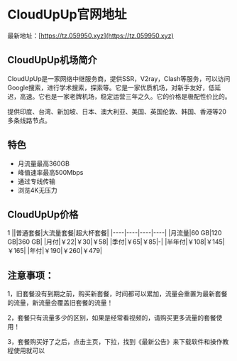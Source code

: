 # CloudUpUp官网地址

最新地址：[https://tz.059950.xyz](https://tz.059950.xyz)

## CloudUpUp机场简介

CloudUpUp是一家网络中继服务商，提供SSR，V2ray，Clash等服务，可以访问Google搜索，进行学术搜索，探索等。它是一家优质机场，对新手友好，低延迟，高速。它也是一家老牌机场，稳定运营三年之久。它的价格是极配性价比的。

提供印度、台湾、新加坡、日本、澳大利亚、美国、英国伦敦、韩国、香港等20多条线路节点。

## 特色

* 月流量最高360GB
* 峰值速率最高500Mbps
* 通过专线传输
* 浏览4K无压力

## CloudUpUp价格
1
||普通套餐|大流量套餐|超大杯套餐|
|----|----|----|----|
|月流量|60 GB|120 GB|360 GB|
|月付|￥22|￥30|￥58|
|季付|￥65|￥85|-|
|半年付|￥108|￥145|￥165|
|年付|￥190|￥260|￥479|


## 注意事项：

1，旧套餐没有到期之前，购买新套餐，时间都可以累加，流量会重置为最新套餐的流量，新流量会覆盖旧套餐的流量！

2，套餐只有流量多少的区别，如果是经常看视频的，请购买更多流量的套餐使用！

3，套餐购买好了之后，点击主页，下拉，找到《最新公告》来下载软件和操作教程使用就可以

